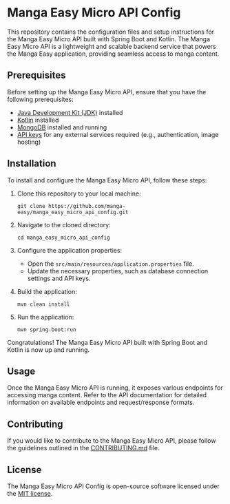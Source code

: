 # Manga Easy Micro API Config

This repository contains the configuration files and setup instructions for the Manga Easy Micro API built with Spring Boot and Kotlin. The Manga Easy Micro API is a lightweight and scalable backend service that powers the Manga Easy application, providing seamless access to manga content.

## Prerequisites

Before setting up the Manga Easy Micro API, ensure that you have the following prerequisites:

- [Java Development Kit (JDK)](https://adoptopenjdk.net) installed
- [Kotlin](https://kotlinlang.org) installed
- [MongoDB](https://www.mongodb.com) installed and running
- [API keys](https://example.com) for any external services required (e.g., authentication, image hosting)

## Installation

To install and configure the Manga Easy Micro API, follow these steps:

1. Clone this repository to your local machine:

   ```
   git clone https://github.com/manga-easy/manga_easy_micro_api_config.git
   ```

2. Navigate to the cloned directory:

   ```
   cd manga_easy_micro_api_config
   ```

3. Configure the application properties:

   - Open the `src/main/resources/application.properties` file.
   - Update the necessary properties, such as database connection settings and API keys.

4. Build the application:

   ```
   mvn clean install
   ```

5. Run the application:

   ```
   mvn spring-boot:run
   ```

Congratulations! The Manga Easy Micro API built with Spring Boot and Kotlin is now up and running.

## Usage

Once the Manga Easy Micro API is running, it exposes various endpoints for accessing manga content. Refer to the API documentation for detailed information on available endpoints and request/response formats.

## Contributing

If you would like to contribute to the Manga Easy Micro API, please follow the guidelines outlined in the [CONTRIBUTING.md](CONTRIBUTING.md) file.

## License

The Manga Easy Micro API Config is open-source software licensed under the [MIT license](LICENSE).
